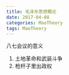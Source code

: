 ```yaml
---
title: 毛泽东思想概论
date: 2017-04-08
categories: MaoTheory
tags: MaoTheory
---
```


八七会议的意义

1. 土地革命和武装斗争
2. 枪杆子里出政权
